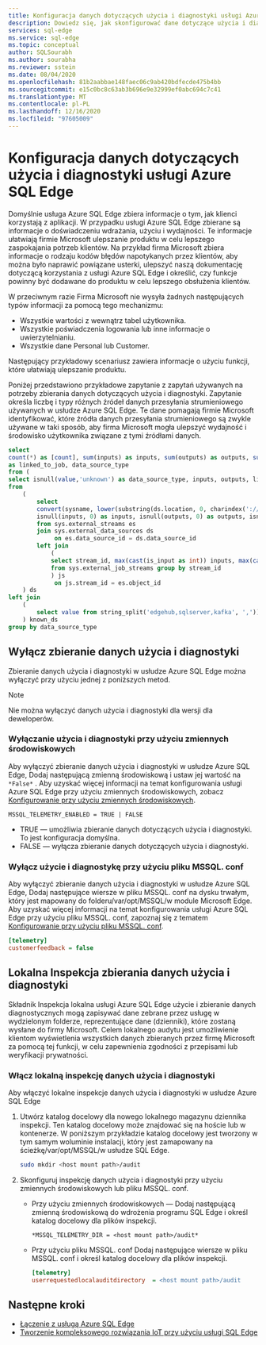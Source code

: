```yaml
---
title: Konfiguracja danych dotyczących użycia i diagnostyki usługi Azure SQL Edge
description: Dowiedz się, jak skonfigurować dane dotyczące użycia i diagnostyki w usłudze Azure SQL Edge.
services: sql-edge
ms.service: sql-edge
ms.topic: conceptual
author: SQLSourabh
ms.author: sourabha
ms.reviewer: sstein
ms.date: 08/04/2020
ms.openlocfilehash: 81b2aabbae148faec06c9ab420bdfecde475b4bb
ms.sourcegitcommit: e15c0bc8c63ab3b696e9e32999ef0abc694c7c41
ms.translationtype: MT
ms.contentlocale: pl-PL
ms.lasthandoff: 12/16/2020
ms.locfileid: "97605009"
---
```

# <a name="azure-sql-edge-usage-and-diagnostics-data-configuration"></a>Konfiguracja danych dotyczących użycia i diagnostyki usługi Azure SQL Edge

Domyślnie usługa Azure SQL Edge zbiera informacje o tym, jak klienci korzystają z aplikacji. W przypadku usługi Azure SQL Edge zbierane są informacje o doświadczeniu wdrażania, użyciu i wydajności. Te informacje ułatwiają firmie Microsoft ulepszanie produktu w celu lepszego zaspokajania potrzeb klientów. Na przykład firma Microsoft zbiera informacje o rodzaju kodów błędów napotykanych przez klientów, aby można było naprawić powiązane usterki, ulepszyć naszą dokumentację dotyczącą korzystania z usługi Azure SQL Edge i określić, czy funkcje powinny być dodawane do produktu w celu lepszego obsłużenia klientów.

W przeciwnym razie Firma Microsoft nie wysyła żadnych następujących typów informacji za pomocą tego mechanizmu:

- Wszystkie wartości z wewnątrz tabel użytkownika.
- Wszystkie poświadczenia logowania lub inne informacje o uwierzytelnianiu.
- Wszystkie dane Personal lub Customer.

Następujący przykładowy scenariusz zawiera informacje o użyciu funkcji, które ułatwiają ulepszanie produktu.

Poniżej przedstawiono przykładowe zapytanie z zapytań używanych na potrzeby zbierania danych dotyczących użycia i diagnostyki. Zapytanie określa liczbę i typy różnych źródeł danych przesyłania strumieniowego używanych w usłudze Azure SQL Edge. Te dane pomagają firmie Microsoft identyfikować, które źródła danych przesyłania strumieniowego są zwykle używane w taki sposób, aby firma Microsoft mogła ulepszyć wydajność i środowisko użytkownika związane z tymi źródłami danych. 

```sql
select 
count(*) as [count], sum(inputs) as inputs, sum(outputs) as outputs, sum(linked_to_job) 
as linked_to_job, data_source_type
from ( 
select isnull(value,'unknown') as data_source_type, inputs, outputs, linked_to_job
from 
    ( 
        select 
        convert(sysname, lower(substring(ds.location, 0, charindex('://', ds.location))), 1) as data_source_type, 
        isnull(inputs, 0) as inputs, isnull(outputs, 0) as outputs, isnull(js.stream_id/js.stream_id, 0) as linked_to_job 
        from sys.external_streams es
        join sys.external_data_sources ds 
             on es.data_source_id = ds.data_source_id
        left join 
            ( 
            select stream_id, max(cast(is_input as int)) inputs, max(cast(is_output as int)) outputs 
            from sys.external_job_streams group by stream_id 
            ) js
             on js.stream_id = es.object_id 
    ) ds
left join 
    (
        select value from string_split('edgehub,sqlserver,kafka', ',')) as known_ep on data_source_type = value 
    ) known_ds
group by data_source_type
```

## <a name="disable-usage-and-diagnostic-data-collection"></a>Wyłącz zbieranie danych użycia i diagnostyki

Zbieranie danych użycia i diagnostyki w usłudze Azure SQL Edge można wyłączyć przy użyciu jednej z poniższych metod.

> [!NOTE]
> Nie można wyłączyć danych użycia i diagnostyki dla wersji dla deweloperów.

### <a name="disable-usage-and-diagnostics-using-environment-variables"></a>Wyłączanie użycia i diagnostyki przy użyciu zmiennych środowiskowych

Aby wyłączyć zbieranie danych użycia i diagnostyki w usłudze Azure SQL Edge, Dodaj następującą zmienną środowiskową i ustaw jej wartość na `*False*` . Aby uzyskać więcej informacji na temat konfigurowania usługi Azure SQL Edge przy użyciu zmiennych środowiskowych, zobacz [Konfigurowanie przy użyciu zmiennych środowiskowych](configure.md#configure-by-using-environment-variables).

`MSSQL_TELEMETRY_ENABLED = TRUE | FALSE`

- TRUE — umożliwia zbieranie danych dotyczących użycia i diagnostyki. To jest konfiguracja domyślna.
- FALSE — wyłącza zbieranie danych dotyczących użycia i diagnostyki.

### <a name="disable-usage-and-diagnostics-using-mssqlconf-file"></a>Wyłącz użycie i diagnostykę przy użyciu pliku MSSQL. conf

Aby wyłączyć zbieranie danych użycia i diagnostyki w usłudze Azure SQL Edge, Dodaj następujące wiersze w pliku MSSQL. conf na dysku trwałym, który jest mapowany do folderu/var/opt/MSSQL/w module Microsoft Edge. Aby uzyskać więcej informacji na temat konfigurowania usługi Azure SQL Edge przy użyciu pliku MSSQL. conf, zapoznaj się z tematem [Konfigurowanie przy użyciu pliku MSSQL. conf](configure.md#configure-by-using-an-mssqlconf-file).

```ini
[telemetry]
customerfeedback = false
```

## <a name="local-audit-of-usage-and-diagnostic-data-collection"></a>Lokalna Inspekcja zbierania danych użycia i diagnostyki

Składnik Inspekcja lokalna usługi Azure SQL Edge użycie i zbieranie danych diagnostycznych mogą zapisywać dane zebrane przez usługę w wydzielonym folderze, reprezentujące dane (dzienniki), które zostaną wysłane do firmy Microsoft. Celem lokalnego audytu jest umożliwienie klientom wyświetlenia wszystkich danych zbieranych przez firmę Microsoft za pomocą tej funkcji, w celu zapewnienia zgodności z przepisami lub weryfikacji prywatności.

### <a name="enable-local-audit-of-usage-and-diagnostics-data"></a>Włącz lokalną inspekcję danych użycia i diagnostyki

Aby włączyć lokalne inspekcje danych użycia i diagnostyki w usłudze Azure SQL Edge

1. Utwórz katalog docelowy dla nowego lokalnego magazynu dziennika inspekcji. Ten katalog docelowy może znajdować się na hoście lub w kontenerze. W poniższym przykładzie katalog docelowy jest tworzony w tym samym woluminie instalacji, który jest zamapowany na ścieżkę/var/opt/MSSQL/w usłudze SQL Edge.

   ```bash
   sudo mkdir <host mount path>/audit
   ```

2. Skonfiguruj inspekcję danych użycia i diagnostyki przy użyciu zmiennych środowiskowych lub pliku MSSQL. conf.

   - Przy użyciu zmiennych środowiskowych — Dodaj następującą zmienną środowiskową do wdrożenia programu SQL Edge i określ katalog docelowy dla plików inspekcji.
   
     `*MSSQL_TELEMETRY_DIR = <host mount path>/audit*`
   
   - Przy użyciu pliku MSSQL. conf Dodaj następujące wiersze w pliku MSSQL. conf i określ katalog docelowy dla plików inspekcji.
       ```ini
       [telemetry]
       userrequestedlocalauditdirectory  = <host mount path>/audit
       ```  

## <a name="next-steps"></a>Następne kroki

- [Łączenie z usługą Azure SQL Edge](connect.md)
- [Tworzenie kompleksowego rozwiązania IoT przy użyciu usługi SQL Edge](tutorial-deploy-azure-resources.md)
